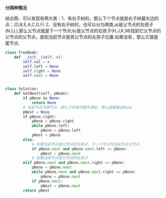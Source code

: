 **分两种情况**

结合图，可以发现有两大类：1、有右子树的，那么下个节点就是右子树最左边的点；(D,B,E,A,C,G,F)
2、没有右子树的，也可以分为两类,a)是父节点的左孩子(N,I,L),那么父节点就是下一个节点;b)是父节点的右孩子(H,J,K,M)找到它父节点的父节点的父节点，直到当前节点是其父节点的左孩子位置.如果没有，那么它就是尾节点.

```python
class TreeNode:
    def __init__(self, x):
        self.val = x
        self.left = None
        self.right = None
        self.next = None


class Solution:
    def GetNext(self, pNode):
        if pNone is None:
            return None
        # 当前节点为根节点，那么下列条件都不满足，那么直接输出None
        pNext = None
        if pNone.right:
            pNone = pNone.right
            while pNone.left:
                pNone = pNone.left
            pNext = pNone
        else:
            # 如果当前节点是父节点的左孩子，下一个节点为当前节点父节点
            if pNone.next and pNone.next.left == pNone:
                pNext = pNone.next
            # 如果当前节点是父节点的右孩子
        elif pNone.next and pNone.next.right == pNone:
            pNone = pNone.next
            while pNone.next and pNone.next.right == pNone:
                pNone = pNone.next
            if pNone.next:
                pNext = pNone.next
        return pNext


```
